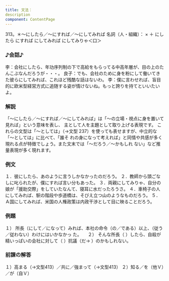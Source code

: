 ```yaml
---
title: 文法：
description
component: ContentPage
---
```



313。＊～にしたら／～にすれば／～にしてみれば
名詞（人・組織）： × ＋ にしたら
にすれば
にしてみれば
にしてみりゃ＜口＞
### ♪会話♪
李：会社にしたら、年功序列制の下で高給をもらってる中高年層が、目の上のたんこぶなんだろうが・・・。 良子：でも、会社のために身を粉にして働いてきた彼らにしてみれば、これほど残酷な話はないわ。
李：僕に言わせれば、盲目的に欧米型経営方式に追随する姿が情けないね。もっと誇りを持てといいたいよ。
### 解説
「～にしたら／～にすれば／～にしてみれば」は「～の立場・視点に身を置いて見れば」という意味を表し、 主として人を主題として取り上げる表現です。
これらの文型は「～としては」（→文型 237）を使っても表せますが、中立的な「～としては」に比べて、「誰そ れの身になって考えれば」と同情や共感が多く現れる点が特徴でしょう。また文末では「～だろう／～かもしれ ない」など推量表現が多く現れます。
### 例文
１．彼にしたら、あのように言うしかなかったのだろう。
２．教師から頭ごなしに叱られたが、僕にすれば言い分もあった。
３．両親にしてみりゃ、自分の娘が「援助交際」をしていたなんて、寝耳に水だったろうさ。
４．車椅子の人にしてみれば、駅の階段や歩道橋は、そびえ立つ山のようなものだろう。
５．Ａ国にしてみれば、米国の人権政策は内政干渉として目に映ることだろう。
### 例題
１） 所長（にして／になって）みれば、本社の命令（の／である）以上、（従う／従わない）わけにはいかなかっ
た。    
２） そんな所長（ ）したら、自殺が精いっぱいの会社に対して（ ）抗議（だ→ ）のかもしれない。
### 前課の解答
１）高まる（→文型413）／共に／強まって（→文型413）
２）知る／を（他Ｖ）／が（自Ｖ）
